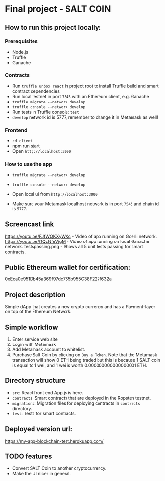 # Final project - SALT COIN

## How to run this project locally:

### Prerequisites

- Node.js
- Truffle
- Ganache

### Contracts

- Run `truffle unbox react` in project root to install Truffle build and smart contract dependencies
- Run local testnet in port `7545` with an Ethereum client, e.g. Ganache
- `truffle migrate --network develop`
- `truffle console --network develop`
- Run tests in Truffle console: `test`
- `develop` network id is 5777, remember to change it in Metamask as well!

### Frontend

- `cd client`
- npm run start
- Open `http://localhost:3000`

### How to use the app

- `truffle migrate --network develop`
- `truffle console --network develop`

- Open local ui from `http://localhost:3000`
- Make sure your Metamask localhost network is in port `7545` and chain id is `5777`.

## Screencast link

https://youtu.be/FJfWQKXyWXc - Video of app running on Goerli network.
https://youtu.be/t1QzNfeVjgM - Video of app running on local Ganache network.
testspassing.png - Shows all 5 unit tests passing for smart contracts.

## Public Ethereum wallet for certification:

0xEca0e951Db45a369f97dc765b955C38F227f632a

## Project description

Simple dApp that creates a new crypto currency and has a Payment-layer on top of the Ethereum Network.

## Simple workflow

1. Enter service web site
2. Login with Metamask
3. Add Metamask account to whitelist.
4. Purchase Salt Coin by clicking on `Buy a Token`. Note that the Metamask transaction will show 0 ETH being traded but this is because 1 SALT coin is equal to 1 wei, and 1 wei is worth 0.000000000000000001 ETH. 

## Directory structure

- `src`: React front end App.js is here.
- `contracts`: Smart contracts that are deployed in the Ropsten testnet.
- `migrations`: Migration files for deploying contracts in `contracts` directory.
- `test`: Tests for smart contracts.

## Deployed version url:

https://my-app-blockchain-test.herokuapp.com/

## TODO features

- Convert SALT Coin to another cryptocurrency.
- Make the UI nicer in general.
